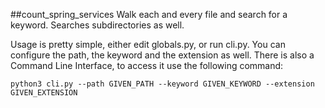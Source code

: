 ##count_spring_services
Walk each and every file and search for a keyword. Searches subdirectories as well.

Usage is pretty simple, either edit globals.py, or run cli.py. You can configure the path, the keyword and the extension as well.
There is also a Command Line Interface, to access it use the following command:

```shell
python3 cli.py --path GIVEN_PATH --keyword GIVEN_KEYWORD --extension GIVEN_EXTENSION
```